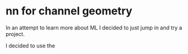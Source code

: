# nn for channel geometry

In an attempt to learn more about ML I decided to just jump in and try a project.

I decided to use the 